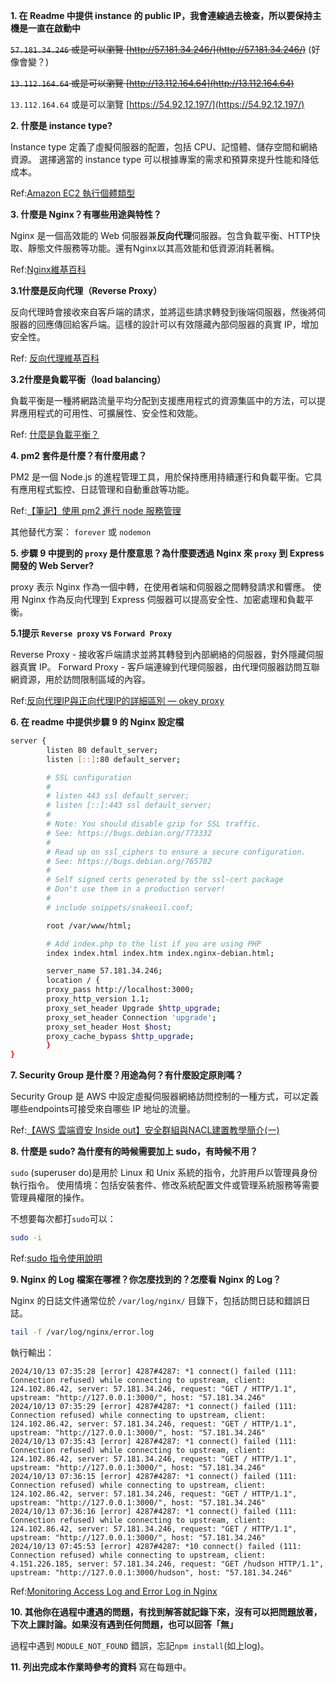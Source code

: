 **1. 在 Readme 中提供 instance 的 public IP，我會連線過去檢查，所以要保持主機是一直在啟動中**

~~`57.181.34.246` 或是可以瀏覽 [http://57.181.34.246/](http://57.181.34.246/)~~ (好像會變？)

~~`13.112.164.64` 或是可以瀏覽 [http://13.112.164.64](http://13.112.164.64)~~

`13.112.164.64` 或是可以瀏覽 [https://54.92.12.197/](https://54.92.12.197/)

**2. 什麼是 instance type?**

Instance type 定義了虛擬伺服器的配置，包括 CPU、記憶體、儲存空間和網絡資源。
選擇適當的 instance type 可以根據專案的需求和預算來提升性能和降低成本。

Ref:[Amazon EC2 執行個體類型](https://aws.amazon.com/tw/ec2/instance-types/)

**3. 什麼是 Nginx？有哪些用途與特性？**

Nginx 是一個高效能的 Web 伺服器兼**反向代理**伺服器。包含負載平衡、HTTP快取、靜態文件服務等功能。還有Nginx以其高效能和低資源消耗著稱。

Ref:[Nginx維基百科](https://zh.wikipedia.org/zh-tw/Nginx)

**3.1什麼是反向代理（Reverse Proxy）**

反向代理時會接收來自客戶端的請求，並將這些請求轉發到後端伺服器，然後將伺服器的回應傳回給客戶端。這樣的設計可以有效隱藏內部伺服器的真實 IP，增加安全性。

Ref: [反向代理維基百科](https://zh.wikipedia.org/wiki/%E5%8F%8D%E5%90%91%E4%BB%A3%E7%90%86)

**3.2什麼是負載平衡（load balancing）**

負載平衡是一種將網路流量平均分配到支援應用程式的資源集區中的方法，可以提昇應用程式的可用性、可擴展性、安全性和效能。

Ref: [什麼是負載平衡？](https://aws.amazon.com/tw/what-is/load-balancing/)

**4. pm2 套件是什麼？有什麼用處？**

PM2 是一個 Node.js 的進程管理工具，用於保持應用持續運行和負載平衡。它具有應用程式監控、日誌管理和自動重啟等功能。

Ref:[【筆記】使用 pm2 進行 node 服務管理](https://blog.jsy.tw/2661/pm2-node-service-manager/)

其他替代方案： `forever` 或 `nodemon`

**5. 步驟 9 中提到的 `proxy` 是什麼意思？為什麼要透過 Nginx 來 `proxy` 到 Express 開發的 Web Server?**

proxy 表示 Nginx 作為一個中轉，在使用者端和伺服器之間轉發請求和響應。
使用 Nginx 作為反向代理到 Express 伺服器可以提高安全性、加密處理和負載平衡。

**5.1提示 `Reverse proxy` vs `Forward Proxy`**

Reverse Proxy - 接收客戶端請求並將其轉發到內部網絡的伺服器，對外隱藏伺服器真實 IP。
Forward Proxy - 客戶端連線到代理伺服器，由代理伺服器訪問互聯網資源，用於訪問限制區域的內容。

Ref:[反向代理IP與正向代理IP的詳細區別 — okey proxy](https://medium.com/@grayk3553/%E5%8F%8D%E5%90%91%E4%BB%A3%E7%90%86ip%E8%88%87%E6%AD%A3%E5%90%91%E4%BB%A3%E7%90%86ip%E7%9A%84%E8%A9%B3%E7%B4%B0%E5%8D%80%E5%88%A5-okey-proxy-4450a01bad78)

**6. 在 readme 中提供步驟 9 的 Nginx 設定檔**

```bash
server {
        listen 80 default_server;
        listen [::]:80 default_server;

        # SSL configuration
        #
        # listen 443 ssl default_server;
        # listen [::]:443 ssl default_server;
        #
        # Note: You should disable gzip for SSL traffic.
        # See: https://bugs.debian.org/773332
        #
        # Read up on ssl_ciphers to ensure a secure configuration.
        # See: https://bugs.debian.org/765782
        #
        # Self signed certs generated by the ssl-cert package
        # Don't use them in a production server!
        #
        # include snippets/snakeoil.conf;

        root /var/www/html;

        # Add index.php to the list if you are using PHP
        index index.html index.htm index.nginx-debian.html;

        server_name 57.181.34.246;
        location / {
        proxy_pass http://localhost:3000;
        proxy_http_version 1.1;
        proxy_set_header Upgrade $http_upgrade;
        proxy_set_header Connection 'upgrade';
        proxy_set_header Host $host;
        proxy_cache_bypass $http_upgrade;
        }
}
```

**7. Security Group 是什麼？用途為何？有什麼設定原則嗎？**

Security Group 是 AWS 中設定虛擬伺服器網絡訪問控制的一種方式，可以定義哪些endpoints可接受來自哪些 IP 地址的流量。

Ref:[【AWS 雲端資安 Inside out】安全群組與NACL建置教學簡介(一)](https://nextlink.cloud/aws-cloud-security-part4/)

**8. 什麼是 sudo? 為什麼有的時候需要加上 sudo，有時候不用？**

`sudo` (superuser do)是用於 Linux 和 Unix 系統的指令，允許用戶以管理員身份執行指令。
使用情境：包括安裝套件、修改系統配置文件或管理系統服務等需要管理員權限的操作。

不想要每次都打`sudo`可以：
```bash
sudo -i
```
Ref:[sudo 指令使用說明](https://note.drx.tw/2008/01/linuxsudo.html)

**9. Nginx 的 Log 檔案在哪裡？你怎麼找到的？怎麼看 Nginx 的 Log？**

Nginx 的日誌文件通常位於 `/var/log/nginx/` 目錄下，包括訪問日誌和錯誤日誌。

```bash
tail -f /var/log/nginx/error.log
```
執行輸出：
```text
2024/10/13 07:35:28 [error] 4287#4287: *1 connect() failed (111: Connection refused) while connecting to upstream, client: 124.102.86.42, server: 57.181.34.246, request: "GET / HTTP/1.1", upstream: "http://127.0.0.1:3000/", host: "57.181.34.246"
2024/10/13 07:35:29 [error] 4287#4287: *1 connect() failed (111: Connection refused) while connecting to upstream, client: 124.102.86.42, server: 57.181.34.246, request: "GET / HTTP/1.1", upstream: "http://127.0.0.1:3000/", host: "57.181.34.246"
2024/10/13 07:35:43 [error] 4287#4287: *1 connect() failed (111: Connection refused) while connecting to upstream, client: 124.102.86.42, server: 57.181.34.246, request: "GET / HTTP/1.1", upstream: "http://127.0.0.1:3000/", host: "57.181.34.246"
2024/10/13 07:36:15 [error] 4287#4287: *1 connect() failed (111: Connection refused) while connecting to upstream, client: 124.102.86.42, server: 57.181.34.246, request: "GET / HTTP/1.1", upstream: "http://127.0.0.1:3000/", host: "57.181.34.246"
2024/10/13 07:36:16 [error] 4287#4287: *1 connect() failed (111: Connection refused) while connecting to upstream, client: 124.102.86.42, server: 57.181.34.246, request: "GET / HTTP/1.1", upstream: "http://127.0.0.1:3000/", host: "57.181.34.246"
2024/10/13 07:45:53 [error] 4287#4287: *10 connect() failed (111: Connection refused) while connecting to upstream, client: 4.151.226.185, server: 57.181.34.246, request: "GET /hudson HTTP/1.1", upstream: "http://127.0.0.1:3000/hudson", host: "57.181.34.246"
```

Ref:[Monitoring Access Log and Error Log in Nginx](https://medium.com/@yunandarpalilati/monitoring-access-log-and-error-log-in-nginx-d5ea089dd7b0)

**10.  其他你在過程中遭遇的問題，有找到解答就記錄下來，沒有可以把問題放著，下次上課討論。如果沒有遇到任何問題，也可以回答「無」**

過程中遇到 `MODULE_NOT_FOUND` 錯誤，忘記`npm install`(如上log)。

**11.  列出完成本作業時參考的資料**
寫在每題中。
